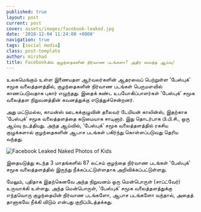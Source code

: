 ```yaml
---
published: true
layout: post
current: post
cover: assets/images/facebook-leaked.jpg
date: '2018-12-04 11:24:00 +0000'
navigation: true
tags: [social media]
class: post-template
author: mirshad
title: Facebookகில் குழந்தைகளின் நிர்வாண படங்களா? அதிர வைத்த ஆய்வு!
---
```

உலகமெங்கும் உள்ள இணையதள ஆர்வலர்களின் ஆதரவைப் பெற்றுள்ள ‘பேஸ்புக்’ சமூக வலைத்தளத்தில், குழந்தைகளின் நிர்வாண படங்கள் பெருமளவில் காணப்படுவதாக புகார் எழுந்தது. இதைக் கண்ட உபயோகிப்பாளர்கள் ‘பேஸ்புக்’ சமூக வலைத்தள நிறுவனத்தின் கவனத்துக்கு எடுத்துச்சென்றனர்.

அது மட்டுமல்ல, காமன்ஸ் ஊடகக்குழுவின் தலைவர் டேமியன் காலின்ஸ், இதற்காக ‘பேஸ்புக்’ சமூக வலைத்தளத்தை கடுமையாக சாடினார். இது தொடர்பாக பி.பி.சி., ஒரு ஆய்வு நடத்தியது. அந்த ஆய்வில், ‘பேஸ்புக்’ சமூக வலைத்தளத்தில் ரகசிய குழுக்களால் குழந்தைகளின் ஆபாச படங்கள் பகிர்ந்து கொள்ளப்படுவது தெரிய வந்தது.

<p><img src="https://techlanka.lk/assets/images/Shy-Child-facebook.jpg" alt="Facebook Leaked Naked Photos of Kids" /></p>

இதையடுத்து கடந்த 3 மாதங்களில் 87 லட்சம் குழந்தை நிர்வாண படங்கள் ‘பேஸ்புக்’ சமூக வலைத்தளத்தில் இருந்து நீக்கப்பட்டுள்ளதாக அறிவிக்கப்பட்டுள்ளது.

மேலும், புதிதாக இதற்கெனவே அந்த நிறுவனம் ஒரு மென்பொருள் (சாப்ட்வேர்) உருவாக்கி உள்ளது. அந்த மென்பொருள், ‘பேஸ்புக்’ சமூக வலைத்தளத்துக்கு எந்தவொரு குழந்தையின் நிர்வாண படங்களோ, ஆபாச படங்களோ வந்தால், அதைத் தானாகவே நீக்கி விடும் என்பது குறிப்பிடத்தக்கது.